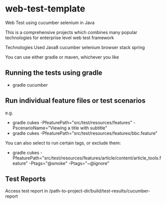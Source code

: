 # web-test-template

Web Test using cucumber selenium in Java

This is a comprehensive projects which combines many popular technologies for enterprise level web test framework

Technologies Used
Java8
cucumber
selenium
browser stack
spring

You can use either gradle or maven, whichever you like 

## Running the tests using gradle

* gradle cucumber

## Run individual feature files or test scenarios 

e.g.
* gradle cukes -PfeaturePath="src/test/resources/features" -PscenarioName="Viewing a title with subtitle"
* gradle cukes -PfeaturePath="src/test/resources/features/bbc.feature"

You can also select to run certain tags, or exclude them:
* gradle cukes -PfeaturePath="src/test/resources/features/article/content/article_tools.feature" -Ptags="@smoke" -Ptags="~@ignore"

## Test Reports
Access test report in /path-to-project-dir/build/test-results/cucumber-report

